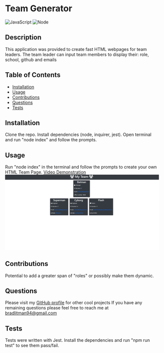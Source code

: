 # Team Generator
![JavaScript](https://img.shields.io/badge/JavaScript-F7DF1E?style=for-the-badge&logo=javascript&logoColor=black) ![Node](https://img.shields.io/badge/Node.js-43853D?style=for-the-badge&logo=node.js&logoColor=white)

## Description
This application was provided to create fast HTML webpages for team leaders. The team leader can input team members to display their: role, school, github and emails

## Table of Contents
* [Installation](#installation)
* [Usage](#usage)
* [Contributions](#contributions)
* [Questions](#questions)
* [Tests](#tests)

## Installation
Clone the repo. Install dependencies (node, inquirer, jest). Open terminal and run "node index" and follow the prompts.

## Usage
Run "node index" in the terminal and follow the prompts to create your own HTML Team Page.
[Video Demonstration](https://watch.screencastify.com/v/gbUuSD8OtB17BqHqTBoP)
![screenshot](screenshot.JPG)

## Contributions
Potential to add a greater span of "roles" or possibly make them dynamic.

## Questions
Please visit my [GitHub profile](https://github.com/blitman12) for other cool projects
If you have any remaining questions please feel free to reach me at bradlitman94@gmail.com

## Tests
Tests were written with Jest. Install the dependencies and run "npm run test" to see them pass/fail.
